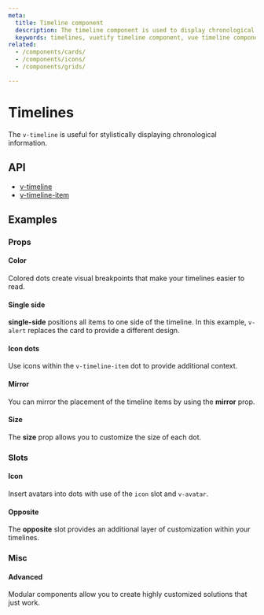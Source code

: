 ```yaml
---
meta:
  title: Timeline component
  description: The timeline component is used to display chronological information either vertically or horizontally.
  keywords: timelines, vuetify timeline component, vue timeline component
related:
  - /components/cards/
  - /components/icons/
  - /components/grids/

---
```


# Timelines

The `v-timeline` is useful for stylistically displaying chronological information.

<entry-ad />

<!--
## Usage

`v-timeline`'s in their simplest form display a vertical timeline that should contain at least one `v-timeline-item`.

<example file="v-timeline/usage" />
-->

## API

- [v-timeline](/api/v-timeline)
- [v-timeline-item](/api/v-timeline-item)

<!-- ## Sub-components

### v-timeline-item

v-timeline-item description -->

## Examples

### Props

#### Color

Colored dots create visual breakpoints that make your timelines easier to read.

<example file="v-timeline/prop-color" />

#### Single side

**single-side** positions all items to one side of the timeline. In this example, `v-alert` replaces the card to provide a different design.

<example file="v-timeline/prop-single-side" />

#### Icon dots

Use icons within the `v-timeline-item` dot to provide additional context.

<example file="v-timeline/prop-icon-dots" />

#### Mirror

You can mirror the placement of the timeline items by using the **mirror** prop.

<example file="v-timeline/prop-mirror" />

#### Size

The **size** prop allows you to customize the size of each dot.

<example file="v-timeline/prop-size" />

### Slots

#### Icon

Insert avatars into dots with use of the `icon` slot and `v-avatar`.

<example file="v-timeline/slot-icon" />

#### Opposite

The **opposite** slot provides an additional layer of customization within your timelines.

<example file="v-timeline/slot-opposite" />

<!--
#### Timeline item default

If you place a `v-card` inside of a `v-timeline-item`, a caret will appear on the side of the card.

<example file="v-timeline/slot-timeline-item-default" />
-->

### Misc

#### Advanced

Modular components allow you to create highly customized solutions that just work.

<example file="v-timeline/misc-advanced" />

<backmatter />
